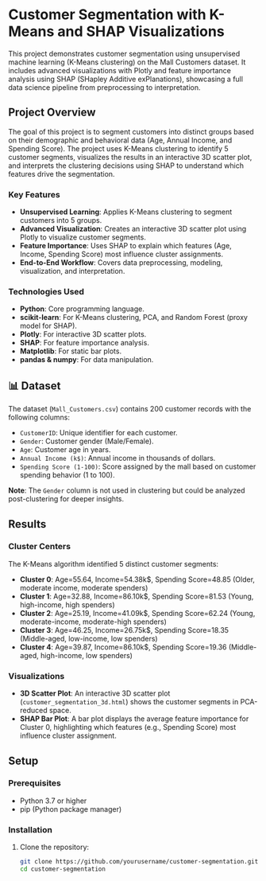 # Customer Segmentation with K-Means and SHAP Visualizations

This project demonstrates customer segmentation using unsupervised machine learning (K-Means clustering) on the Mall Customers dataset. It includes advanced visualizations with Plotly and feature importance analysis using SHAP (SHapley Additive exPlanations), showcasing a full data science pipeline from preprocessing to interpretation.

## Project Overview

The goal of this project is to segment customers into distinct groups based on their demographic and behavioral data (Age, Annual Income, and Spending Score). The project uses K-Means clustering to identify 5 customer segments, visualizes the results in an interactive 3D scatter plot, and interprets the clustering decisions using SHAP to understand which features drive the segmentation.

### Key Features
- **Unsupervised Learning**: Applies K-Means clustering to segment customers into 5 groups.
- **Advanced Visualization**: Creates an interactive 3D scatter plot using Plotly to visualize customer segments.
- **Feature Importance**: Uses SHAP to explain which features (Age, Income, Spending Score) most influence cluster assignments.
- **End-to-End Workflow**: Covers data preprocessing, modeling, visualization, and interpretation.

### Technologies Used
- **Python**: Core programming language.
- **scikit-learn**: For K-Means clustering, PCA, and Random Forest (proxy model for SHAP).
- **Plotly**: For interactive 3D scatter plots.
- **SHAP**: For feature importance analysis.
- **Matplotlib**: For static bar plots.
- **pandas & numpy**: For data manipulation.

## 📊 Dataset

The dataset (`Mall_Customers.csv`) contains 200 customer records with the following columns:
- `CustomerID`: Unique identifier for each customer.
- `Gender`: Customer gender (Male/Female).
- `Age`: Customer age in years.
- `Annual Income (k$)`: Annual income in thousands of dollars.
- `Spending Score (1-100)`: Score assigned by the mall based on customer spending behavior (1 to 100).

**Note**: The `Gender` column is not used in clustering but could be analyzed post-clustering for deeper insights.

## Results

### Cluster Centers
The K-Means algorithm identified 5 distinct customer segments:
- **Cluster 0**: Age=55.64, Income=54.38k$, Spending Score=48.85 (Older, moderate income, moderate spenders)
- **Cluster 1**: Age=32.88, Income=86.10k$, Spending Score=81.53 (Young, high-income, high spenders)
- **Cluster 2**: Age=25.19, Income=41.09k$, Spending Score=62.24 (Young, moderate-income, moderate-high spenders)
- **Cluster 3**: Age=46.25, Income=26.75k$, Spending Score=18.35 (Middle-aged, low-income, low spenders)
- **Cluster 4**: Age=39.87, Income=86.10k$, Spending Score=19.36 (Middle-aged, high-income, low spenders)

### Visualizations
- **3D Scatter Plot**: An interactive 3D scatter plot (`customer_segmentation_3d.html`) shows the customer segments in PCA-reduced space.
- **SHAP Bar Plot**: A bar plot displays the average feature importance for Cluster 0, highlighting which features (e.g., Spending Score) most influence cluster assignment.

## Setup

### Prerequisites
- Python 3.7 or higher
- pip (Python package manager)

### Installation
1. Clone the repository:
   ```bash
   git clone https://github.com/yourusername/customer-segmentation.git
   cd customer-segmentation
